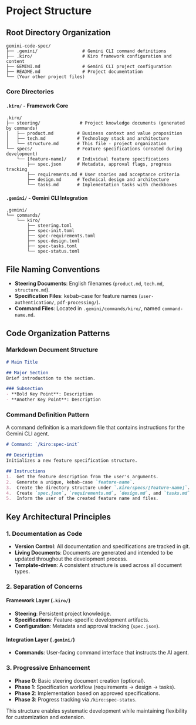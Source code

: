 # Project Structure

## Root Directory Organization

```
gemini-code-spec/
├── .gemini/                 # Gemini CLI command definitions
├── .kiro/                   # Kiro framework configuration and content
├── GEMINI.md                # Gemini CLI project configuration
├── README.md                # Project documentation
└── (Your other project files)
```

### Core Directories

#### `.kiro/` - Framework Core

```
.kiro/
├── steering/               # Project knowledge documents (generated by commands)
│   ├── product.md         # Business context and value proposition
│   ├── tech.md            # Technology stack and architecture
│   └── structure.md       # This file - project organization
└── specs/                 # Feature specifications (created during development)
    └── [feature-name]/    # Individual feature specifications
        ├── spec.json      # Metadata, approval flags, progress tracking
        ├── requirements.md # User stories and acceptance criteria
        ├── design.md      # Technical design and architecture
        └── tasks.md       # Implementation tasks with checkboxes
```

#### `.gemini/` - Gemini CLI Integration

```
.gemini/
└── commands/
    └── kiro/
        ├── steering.toml
        ├── spec-init.toml
        ├── spec-requirements.toml
        ├── spec-design.toml
        ├── spec-tasks.toml
        └── spec-status.toml
```

## File Naming Conventions

- **Steering Documents**: English filenames (`product.md`, `tech.md`, `structure.md`).
- **Specification Files**: kebab-case for feature names (`user-authentication/`, `pdf-processing/`).
- **Command Files**: Located in `.gemini/commands/kiro/`, named `command-name.md`.

## Code Organization Patterns

### Markdown Document Structure

```markdown
# Main Title

## Major Section
Brief introduction to the section.

### Subsection
- **Bold Key Point**: Description
- **Another Key Point**: Description
```

### Command Definition Pattern

A command definition is a markdown file that contains instructions for the Gemini CLI agent.

```markdown
# Command: `/kiro:spec-init`

## Description
Initializes a new feature specification structure.

## Instructions
1.  Get the feature description from the user's arguments.
2.  Generate a unique, kebab-case `feature-name`.
3.  Create the directory structure under `.kiro/specs/[feature-name]`.
4.  Create `spec.json`, `requirements.md`, `design.md`, and `tasks.md`.
5.  Inform the user of the created feature name and files.
```

## Key Architectural Principles

### 1. Documentation as Code

- **Version Control**: All documentation and specifications are tracked in git.
- **Living Documents**: Documents are generated and intended to be updated throughout the development process.
- **Template-driven**: A consistent structure is used across all document types.

### 2. Separation of Concerns

#### Framework Layer (`.kiro/`)

- **Steering**: Persistent project knowledge.
- **Specifications**: Feature-specific development artifacts.
- **Configuration**: Metadata and approval tracking (`spec.json`).

#### Integration Layer (`.gemini/`)

- **Commands**: User-facing command interface that instructs the AI agent.

### 3. Progressive Enhancement

- **Phase 0**: Basic steering document creation (optional).
- **Phase 1**: Specification workflow (requirements → design → tasks).
- **Phase 2**: Implementation based on approved specifications.
- **Phase 3**: Progress tracking via `/kiro:spec-status`.

This structure enables systematic development while maintaining flexibility for customization and extension.

